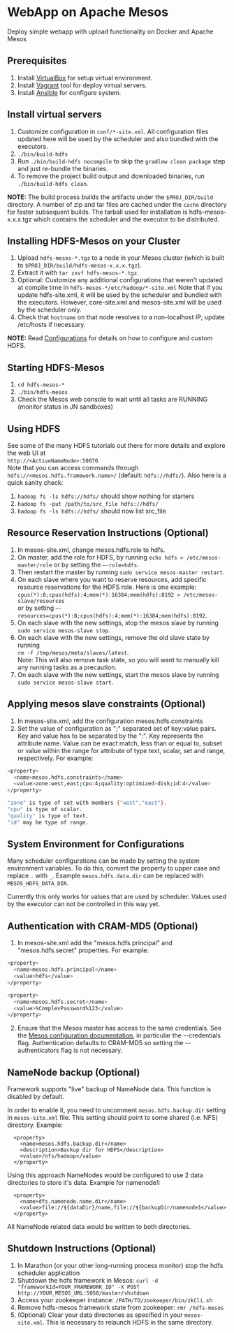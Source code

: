 WebApp on Apache Mesos
======================
Deploy simple webapp with upload functionality on Docker and Apache Mesos

Prerequisites
--------------------------
1. Install [VirtualBox](https://www.virtualbox.org/wiki/Downloads) for setup virtual environment.
1. Install [Vagrant](https://www.vagrantup.com/downloads.html) tool for deploy virtual servers.
2. Install [Ansible](http://docs.ansible.com/ansible/intro_installation.html) for configure system.

Install virtual servers
--------------------------
1. Customize configuration in `conf/*-site.xml`. All configuration files updated here will be used by the scheduler and also bundled with the executors.
2. `./bin/build-hdfs`
3. Run `./bin/build-hdfs nocompile` to skip the `gradlew clean package` step and just re-bundle the binaries.
4. To remove the project build output and downloaded binaries, run `./bin/build-hdfs clean`.

**NOTE:** The build process builds the artifacts under the `$PROJ_DIR/build` directory.  A number of zip and tar files are cached under the `cache` directory for faster subsequent builds.   The tarball used for installation is hdfs-mesos-x.x.x.tgz which contains the scheduler and the executor to be distributed.


Installing HDFS-Mesos on your Cluster
--------------------------
1. Upload `hdfs-mesos-*.tgz` to a node in your Mesos cluster (which is built to `$PROJ_DIR/build/hdfs-mesos-x.x.x.tgz`).
2. Extract it with `tar zxvf hdfs-mesos-*.tgz`.
3. Optional: Customize any additional configurations that weren't updated at compile time in `hdfs-mesos-*/etc/hadoop/*-site.xml` Note that if you update hdfs-site.xml, it will be used by the scheduler and bundled with the executors. However, core-site.xml and mesos-site.xml will be used by the scheduler only.
4. Check that `hostname` on that node resolves to a non-localhost IP; update /etc/hosts if necessary.


**NOTE:** Read [Configurations](config.md) for details on how to configure and custom HDFS.

Starting HDFS-Mesos
--------------------------
1. `cd hdfs-mesos-*`
2. `./bin/hdfs-mesos`
3. Check the Mesos web console to wait until all tasks are RUNNING (monitor status in JN sandboxes)

Using HDFS
--------------------------
See some of the many HDFS tutorials out there for more details and explore the web UI at <br>`http://<ActiveNameNode>:50070`.</br>
Note that you can access commands through `hdfs://<mesos.hdfs.framework.name>/` (default: `hdfs://hdfs/`).
Also here is a quick sanity check:

1. `hadoop fs -ls hdfs://hdfs/` should show nothing for starters
2. `hadoop fs -put /path/to/src_file hdfs://hdfs/`
3. `hadoop fs -ls hdfs://hdfs/` should now list src_file

Resource Reservation Instructions (Optional)
--------------------------

1. In mesos-site.xml, change mesos.hdfs.role to hdfs.
2. On master, add the role for HDFS, by running `echo hdfs > /etc/mesos-master/role` or by setting the `—-role=hdfs`.
3. Then restart the master by running `sudo service mesos-master restart`.
4. On each slave where you want to reserve resources, add specific resource reservations for the HDFS role. Here is one example:
<br>`cpus(*):8;cpus(hdfs):4;mem(*):16384;mem(hdfs):8192 > /etc/mesos-slave/resources`</br> or by setting `—-resources=cpus(*):8;cpus(hdfs):4;mem(*):16384;mem(hdfs):8192`.
5. On each slave with the new settings, stop the mesos slave by running
<br>`sudo service mesos-slave stop`.</br>
6. On each slave with the new settings, remove the old slave state by running
<br>`rm -f /tmp/mesos/meta/slaves/latest`.</br>
Note: This will also remove task state, so you will want to manually kill any running tasks as a precaution.
7. On each slave with the new settings, start the mesos slave by running
<br>`sudo service mesos-slave start`.</br>

Applying mesos slave constraints (Optional)
--------------------------
1. In mesos-site.xml, add the configuration mesos.hdfs.constraints
2. Set the value of configuration as ";" separated set of key:value pairs. Key and value has to be separated by the ":". Key represents the attribute name. Value can be exact match, less than or equal to, subset or value within the range for attribute of type text, scalar, set and range, respectively. For example:
```sh
<property>
  <name>mesos.hdfs.constraints</name>
  <value>zone:west,east;cpu:4;quality:optimized-disk;id:4</value>
</property>

"zone" is type of set with members {"west","east"}.
"cpu" is type of scalar.
"quality" is type of text.
"id" may be type of range.
```

System Environment for Configurations
--------------------------
Many scheduler configurations can be made by setting the system environment variables.  To do this, convert the property to upper case and replace `.` with `_`.
Example `mesos.hdfs.data.dir` can be replaced with `MESOS_HDFS_DATA_DIR`.

Currently this only works for values that are used by scheduler.  Values used by the executor can not be controlled in this way yet.


Authentication with CRAM-MD5 (Optional)
--------------------------
1. In mesos-site.xml add the "mesos.hdfs.principal" and "mesos.hdfs.secret" properties. For example:
```sh
<property>
  <name>mesos.hdfs.principal</name>
  <value>hdfs</value>
</property>

<property>
  <name>mesos.hdfs.secret</name>
  <value>%ComplexPassword%123</value>
</property>
```

2. Ensure that the Mesos master has access to the same credentials.  See the [Mesos configuration documentation](http://mesos.apache.org/documentation/latest/configuration/), in particular the --credentials flag.  Authentication defaults to CRAM-MD5 so setting the --authenticators flag is not necessary.

NameNode backup (Optional)
--------------------------
Framework supports "live" backup of NameNode data. This function is disabled by default.

In order to enable it, you need to uncomment `mesos.hdfs.backup.dir` setting in `mesos-site.xml` file.
This setting should point to some shared (i.e. NFS) directory. Example:
```
  <property>
    <name>mesos.hdfs.backup.dir</name>
    <description>Backup dir for HDFS</description>
    <value>/nfs/hadoop</value>
  </property>
```

Using this approach NameNodes would be configured to use 2 data directories to store it's data. Example for namenode1:
```
  <property>
    <name>dfs.namenode.name.dir</name>
    <value>file://${dataDir}/name,file://${backupDir/namenode1</value>
  </property>
```
All NameNode related data would be written to both directories.

Shutdown Instructions (Optional)
--------------------------

1. In Marathon (or your other long-running process monitor) stop the hdfs scheduler application
2. Shutdown the hdfs framework in Mesos: `curl -d "frameworkId=YOUR_FRAMEWORK_ID" -X POST http://YOUR_MESOS_URL:5050/master/shutdown`
3. Access your zookeeper instance: `/PATH/TO/zookeeper/bin/zkCli.sh`
4. Remove hdfs-mesos framework state from zookeeper: `rmr /hdfs-mesos`
5. (Optional) Clear your data directories as specified in your `mesos-site.xml`. This is necessary to relaunch HDFS in the same directory.